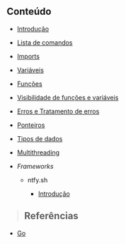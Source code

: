 ## Conteúdo

- [Introdução](go/introducao.md)

- [Lista de comandos](go/comandos.md)

- [Imports](go/imports.md)

- [Variáveis](go/variaveis.md)

- [Funções](go/funcoes.md)

- [Visibilidade de funções e variáveis](go/visibilidade.md)

- [Erros e Tratamento de erros](go/erros.md)

- [Ponteiros](go/ponteiros.md)

- [Tipos de dados](go/types.md)

- [Multithreading](go/multithreading.md)

- _Frameworks_

  - ntfy.sh

    - [Introdução](go/frameworks/ntfy/introduction.md)

> ## **Referências**

- [Go](go/references.md)
